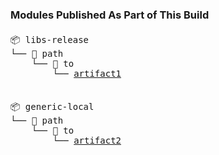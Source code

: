 

 ### Modules Published As Part of This Build  


 ####  


 <pre>📦 libs-release
└── 📁 path
    └── 📁 to
        └── <a href=https://myplatform.com/ui/repos/tree/General/libs-release/path/to/artifact1?clearFilter=true target="_blank">artifact1</a>

</pre>
 ####  


 <pre>📦 generic-local
└── 📁 path
    └── 📁 to
        └── <a href=https://myplatform.com/ui/repos/tree/General/generic-local/path/to/artifact2?clearFilter=true target="_blank">artifact2</a>

</pre>